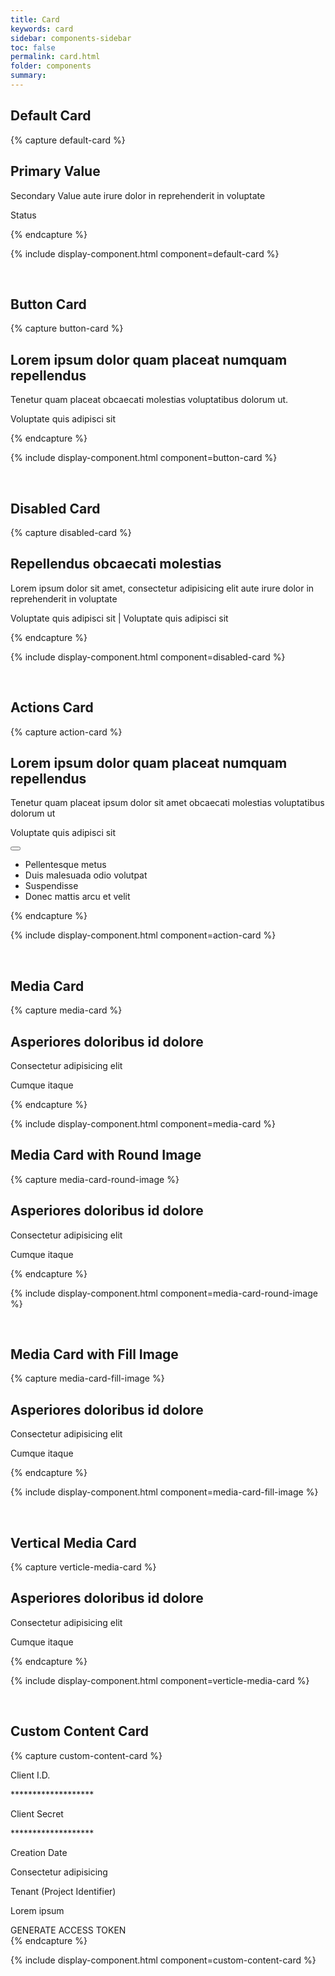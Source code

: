 ```yaml
---
title: Card
keywords: card
sidebar: components-sidebar
toc: false
permalink: card.html
folder: components
summary:
---
```


## Default Card

{% capture default-card %}
<div class="tn-card">
    <div class="tn-card__content">
         <h2 class="tn-card__header">
             Primary Value
         </h2>
         <p class="tn-card__description">
             Secondary Value aute irure dolor in reprehenderit in voluptate
         </p>
         <p class="tn-card__status">
             Status
         </p>
    </div>
</div>
{% endcapture %}

{% include display-component.html component=default-card %}

<br>

## Button Card

{% capture button-card %}
<div class="tn-card tn-card--button" role="button">
    <div class="tn-card__content">
         <h2 class="tn-card__header">
             Lorem ipsum dolor quam placeat numquam repellendus
         </h2>
         <p class="tn-card__description">
             Tenetur quam placeat obcaecati molestias voluptatibus dolorum ut.
         </p>
         <p class="tn-card__status">
             <span class="tn-has-color-status-1">Voluptate quis adipisci sit</span>
         </p>
    </div>
</div>
{% endcapture %}

{% include display-component.html component=button-card %}

<br>

## Disabled Card

{% capture disabled-card %}
<div class="tn-card tn-card--button is-disabled" aria-disabled="true" role="button">
    <div class="tn-card__content">
         <h2 class="tn-card__header">
             Repellendus obcaecati molestias
         </h2>
         <p class="tn-card__description">
             Lorem ipsum dolor sit amet, consectetur adipisicing elit aute irure dolor in reprehenderit in voluptate
         </p>
         <p class="tn-card__status">
             <span>Voluptate quis adipisci sit</span> | <span>Voluptate quis adipisci sit</span>
         </p>
    </div>
</div>
{% endcapture %}

{% include display-component.html component=disabled-card %}

<br>

## Actions Card

{% capture action-card %}
<div class="tn-card tn-card--button">
    <div class="tn-card__content">
         <h2 class="tn-card__header">
             Lorem ipsum dolor quam placeat numquam repellendus
         </h2>
         <p class="tn-card__description">
             Tenetur quam placeat ipsum dolor sit amet obcaecati molestias voluptatibus dolorum ut
         </p>
         <p class="tn-card__status">
             <span class="tn-has-color-status-1">Voluptate quis adipisci sit</span>
         </p>
    </div>
    <div class="tn-card__actions">
        <div class="tn-dropdown">
            <button class="tn-button tn-button--icon tn-button--text" aria-controls="dKKJX636" aria-haspopup="true" aria-label="More">
                <span class="tn-icon tn-icon--more tn-icon--medium" role="presentation"></span>
            </button>
            <ul class="tn-dropdown__menu tn-contextual-menu" aria-hidden="true" id="dKKJX636">
                <li><a class="tn-dropdown__item">Pellentesque metus</a></li>
                <li><a class="tn-dropdown__item">Duis malesuada odio volutpat</a></li>
                <li><a class="tn-dropdown__item">Suspendisse</a></li>
                <li><a class="tn-dropdown__item">Donec mattis arcu et velit</a></li>
            </ul>
        </div>
    </div>
</div>
{% endcapture %}

{% include display-component.html component=action-card %}

<br>

## Media Card

{% capture media-card %}
<div class="tn-card" role="button">
    <div class="tn-card__media" style="background-image: url(https://techne.yaas.io/images/product-thumbnail-wide.png)" aria-label="YaaS product thumbnail"></div>
    <div class="tn-card__content">
         <h2 class="tn-card__header">
             Asperiores doloribus id dolore
         </h2>
         <p class="tn-card__description">
             Consectetur adipisicing elit
         </p>
         <p class="tn-card__status">
             <span class="tn-has-color-status-1">Cumque itaque</span>
         </p>
    </div>
</div>
{% endcapture %}

{% include display-component.html component=media-card %}

## Media Card with Round Image

{% capture media-card-round-image %}
<div class="tn-card" role="button">
    <div class="tn-card__media tn-card__media--round" style="background-image: url(https://techne.yaas.io/images/product-thumbnail-wide.png)" aria-label="YaaS product thumbnail"></div>
    <div class="tn-card__content">
         <h2 class="tn-card__header">
             Asperiores doloribus id dolore
         </h2>
         <p class="tn-card__description">
             Consectetur adipisicing elit
         </p>
         <p class="tn-card__status">
             <span class="tn-has-color-status-1">Cumque itaque</span>
         </p>
    </div>
</div>
{% endcapture %}

{% include display-component.html component=media-card-round-image %}

<br>

## Media Card with Fill Image

{% capture media-card-fill-image %}
<div class="tn-card" role="button">
    <div class="tn-card__media tn-card__media--fill" style="background-image: url(https://techne.yaas.io/images/product-thumbnail-wide.png)" aria-label="YaaS product thumbnail"></div>
    <div class="tn-card__content">
         <h2 class="tn-card__header">
             Asperiores doloribus id dolore
         </h2>
         <p class="tn-card__description">
             Consectetur adipisicing elit
         </p>
         <p class="tn-card__status">
             <span class="tn-has-color-status-1">Cumque itaque</span>
         </p>
    </div>
</div>
{% endcapture %}

{% include display-component.html component=media-card-fill-image %}

<br>

## Vertical Media Card

{% capture verticle-media-card %}
<div class="tn-card tn-card--vertical" role="button">
    <div class="tn-card__media" style="background-image: url(https://techne.yaas.io/images/product-thumbnail-wide.png)" aria-label="YaaS product thumbnail"></div>
    <div class="tn-card__content">
         <h2 class="tn-card__header">
             Asperiores doloribus id dolore
         </h2>
         <p class="tn-card__description">
             Consectetur adipisicing elit
         </p>
         <p class="tn-card__status">
             <span class="tn-has-color-status-1">Cumque itaque</span>
         </p>
    </div>
</div>
{% endcapture %}

{% include display-component.html component=verticle-media-card %}

<br>

## Custom Content Card

{% capture custom-content-card %}
<div class="tn-card">
    <div class="tn-card__content">
        <span class="tn-has-color-text-3 tn-has-type-minus-2">Client I.D.</span>
        <p>*******************</p>
        <span class="tn-has-color-text-3 tn-has-type-minus-2">Client Secret</span>
        <p>*******************</p>
        <span class="tn-has-color-text-3 tn-has-type-minus-2">Creation Date</span>
        <p>Consectetur adipisicing</p>
        <span class="tn-has-color-txt-3 tn-has-type-minus-2">Tenant (Project Identifier)</span>
        <p>Lorem ipsum</p>
    </div>
    <div class="tn-card__actions">
        <a class="tn-has-type-1 tn-has-font-family-header">GENERATE ACCESS TOKEN</a>
    </div>
</div>
{% endcapture %}

{% include display-component.html component=custom-content-card %}
